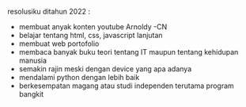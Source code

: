 resolusiku ditahun 2022 :
- membuat anyak konten youtube Arnoldy -CN
- belajar tentang html, css, javascript lanjutan
- membuat web portofolio
- membaca banyak buku teori tentang IT maupun tentang kehidupan manusia
- semakin rajin meski dengan device yang apa adanya
- mendalami python dengan lebih baik
- berkesempatan magang atau studi independen terutama program bangkit
